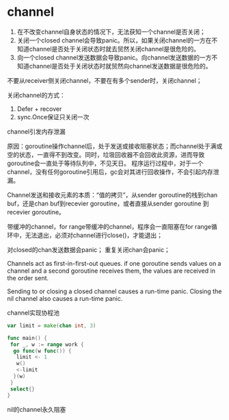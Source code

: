 # channel

 1. 在不改变channel自身状态的情况下，无法获知一个channel是否关闭；
 2. 关闭一个closed channel会导致panic。所以，如果关闭channel的一方在不知道channel是否处于关闭状态时就去贸然关闭channel是很危险的。
 3. 向一个closed channel发送数据会导致panic。向channel发送数据的一方不知道channel是否处于关闭状态时就贸然向channel发送数据是很危险的。

不要从receiver侧关闭channel，不要在有多个sender时，关闭channel；

关闭channel的方式：

 1. Defer + recover
 2. sync.Once保证只关闭一次

channel引发内存泄漏

原因：goroutine操作channel后，处于发送或接收阻塞状态；而channel处于满或空的状态，一直得不到改变。同时，垃圾回收器不会回收此资源，进而导致goroutine会一直处于等待队列中，不见天日。
程序运行过程中，对于一个channel，没有任何goroutine引用后，gc会对其进行回收操作，不会引起内存泄漏。

Channel发送和接收元素的本质：“值的拷贝”，从sender goroutine的栈到chan buf，还是chan buf到recevier goroutine，或者直接从sender goroutine 到recevier goroutine。

带缓冲的channel，for range带缓冲的channel，程序会一直阻塞在for range循环中，无法退出，必须对channel进行close()，才能退出；

对closed的chan发送数据会panic；
重复关闭chan会panic；

Channels act as first-in-first-out queues.
if one goroutine sends values on a channel and a second goroutine receives them, the values are received in the order sent.

Sending to or closing a closed channel causes a run-time panic. Closing the nil channel also causes a run-time panic.

channel实现协程池

```go
var limit = make(chan int, 3)

func main() {
 for _, w := range work {
  go func(w func()) {
   limit <- 1
   w()
   <-limit
  }(w)
 }
 select{}
}
```

nil的channel永久阻塞
